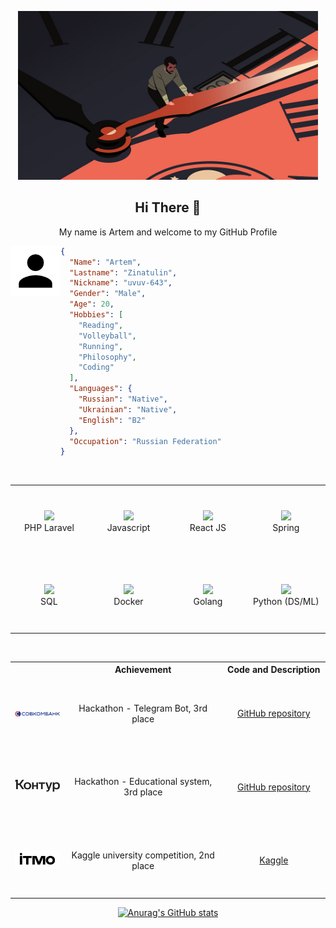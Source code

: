 <p align="center">
    <img src="images/header.jpg" width="480"/>
</p>

<h2 align="center">Hi There 👋</h2>
<p align="center" >My name is Artem and welcome to my GitHub Profile</p>

<img align="left" src="images/account.png" height="80px"/>

```json
{
  "Name": "Artem",
  "Lastname": "Zinatulin",
  "Nickname": "uvuv-643",
  "Gender": "Male",
  "Age": 20,
  "Hobbies": [
    "Reading",
    "Volleyball",
    "Running",
    "Philosophy",
    "Coding"
  ],
  "Languages": {
    "Russian": "Native",
    "Ukrainian": "Native",
    "English": "B2"
  },
  "Occupation": "Russian Federation"
}
```

<br>

<div align="center">
    <table width="560">
        <tr>
            <td align="center" width="140" height="112.43">
                <img src="https://cdn.jsdelivr.net/gh/devicons/devicon/icons/laravel/laravel-plain.svg" width="65px"/>
                <br /> PHP Laravel
            </td>
            <td align="center" width="140" height="112.43">
                <img src="https://cdn.jsdelivr.net/gh/devicons/devicon/icons/javascript/javascript-original.svg" width="65px"/>
                <br /> Javascript
            </td>
            <td align="center" width="140" height="112.43">
                <img src="https://cdn.jsdelivr.net/gh/devicons/devicon/icons/react/react-original.svg" width="65px"/>
                <br /> React JS
            </td>
            <td align="center" width="140" height="112.43">
                <img src="https://cdn.jsdelivr.net/gh/devicons/devicon/icons/spring/spring-original.svg" width="65px"/>
                <br /> Spring
            </td>
        </tr>
        <tr>
            <td align="center" width="140" height="112.43">
                <img src="https://cdn.jsdelivr.net/gh/devicons/devicon/icons/postgresql/postgresql-original.svg" width="65px"/>
                <br /> SQL
            </td>
            <td align="center" width="140" height="112.43">
                <img src="https://cdn.jsdelivr.net/gh/devicons/devicon/icons/docker/docker-plain.svg" width="65px"/>
                <br /> Docker
            </td>
            <td align="center" width="140" height="112.43">
                <img src="https://cdn.jsdelivr.net/gh/devicons/devicon/icons/go/go-original.svg" width="65px"/>
                <br /> Golang
            </td>
            <td align="center" width="140" height="112.43">
                <img src="https://cdn.jsdelivr.net/gh/devicons/devicon/icons/python/python-original.svg" width="65px"/>
                <br /> Python (DS/ML)
            </td>
        </tr>
    </table>
</div>

<br>

<div align="center">
    <table>
        <tr>
            <th></th>
            <th>Achievement</th>
            <th>Code and Description</th>
        </tr>
        <tr>
            <td align="center" width="140" height="112.43">
                <img src="images/sovkombank.png" width="140px"/>
            </td>
            <td align="center" width="380" height="112.43">
                Hackathon - Telegram Bot, 3rd place
            </td>
            <td align="center" width="220" height="112.43">
                <a target="_blank" href="https://github.com/ITSamantha/adventure-league-2023">GitHub repository</a>
            </td>
        </tr>
        <tr>
            <td align="center" width="140" height="112.43">
                <img src="images/kontur.png" width="140px"/>
            </td>
            <td align="center" width="380" height="112.43">
                Hackathon - Educational system, 3rd place
            </td>
            <td align="center" width="220" height="112.43">
                <a target="_blank" href="https://github.com/uvuv-643/Hackathon_Urbathon">GitHub repository</a>
            </td>
        </tr>
        <tr>
            <td align="center" width="140" height="112.43">
                <img src="images/itmo.png" width="140px"/>
            </td>
            <td align="center" width="380" height="112.43">
                Kaggle university competition, 2nd place
            </td>
            <td align="center" width="220" height="112.43">
                <a target="_blank" href="https://www.kaggle.com/competitions/itmo-ml-bachelors-2023">Kaggle</a>
            </td>
        </tr>
    </table>
</div>

<div align="center">

[![Anurag's GitHub stats](https://github-readme-stats.vercel.app/api?username=uvuv-643)](https://github.com/anuraghazra/github-readme-stats)

</div>
